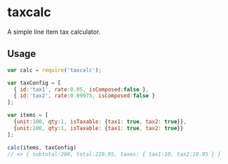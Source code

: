 # taxcalc

A simple line item tax calculator.

## Usage

```javascript
var calc = require('taxcalc');

var taxConfig = [
  { id:'tax1', rate:0.05, isComposed:false },
  { id:'tax2', rate:0.09975, isComposed:false }
];

var items = [
  {unit:100, qty:1, isTaxable: {tax1: true, tax2: true}},
  {unit:100, qty:1, isTaxable: {tax1: true, tax2: true}}
];

calc(items, taxConfig)
// => { subtotal:200, total:229.95, taxes: { tax1:10, tax2:19.95 } }
```
